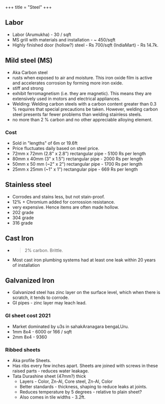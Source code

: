 +++
title = "Steel"
+++

## Labor
- Labor (Arumukha) - 30 / sqft
- MS grill with materials and installation - ~ 450/sqft
- Highly finished door (hollow?) steel - Rs 700/sqft (IndiaMart) - Rs 14.7k.


## Mild steel (MS)
- Aka Carbon steel
- rusts when exposed to air and moisture. This iron oxide film is active and accelerates corrosion by forming more iron oxide.
- stiff and strong
- exhibit ferromagnetism (i.e. they are magnetic). This means they are extensively used in motors and electrical appliances.
- Welding: Welding carbon steels with a carbon content greater than 0.3 % requires that special precautions be taken. However, welding carbon steel presents far fewer problems than welding stainless steels.
- no more than 2 % carbon and no other appreciable alloying element.

### Cost
- Sold in "lengths" of 6m or 19.6ft
- Price fluctuates daily based on steel price.
- 72mm x 72mm (2.8" x 2.8") rectangular pipe - 5100 Rs per length
- 80mm x 40mm (3" x 1.5") rectangular pipe - 2000 Rs per length
- 50mm x 50 mm (~2" x 2") rectangular  pipe - 1700 Rs per length
- 25mm x 25mm (~1" x 1") rectangular  pipe - 669 Rs per length

## Stainless steel
- Corrodes and stains less, but not stain-proof.
- 12% + Chromium added for corrossion resistance.
- very expensive. Hence items are often made hollow.
- 202 grade
- 304 grade  
- 316 grade

## Cast Iron
- >2% carbon. Brittle.
- Most cast iron plumbing systems had at least one leak within 20 years of installation

## Galvanized Iron
- Galvanized steel has zinc layer on the surface level, which when there is scratch, it tends to corrode.
- GI pipes - zinc layer may leach lead.

### GI sheet cost 2021
- Market dominated by u3s in sahakAranagara bengaLUru.
- 1mm 8x4 - 6000 or 166 / sqft
- 2mm 8x4 - 9360

### Ribbed sheets
- Aka profile Sheets.
- Has ribs every few inches apart. Sheets are joined with screws in these raised parts - reduces water leakage. 
- Tata Durashine sheet (47mm?) thick
  - Layers - Color, Zn-Al, Core steel, Zn-Al, Color
  - Better standards - thickness, shaping to reduce leaks at joints.
  - Reduces temperature by 5 degrees - relative to plain sheet?
  - Also comes in tile widths - 3.2ft. 
